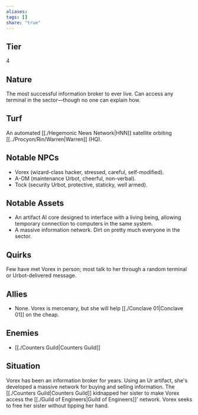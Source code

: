 ```yaml
---
aliases: 
tags: []
share: "true"
---
```

## Tier
4

## Nature
The most successful information broker to ever live. Can access any terminal in the sector—though no one can explain how.

## Turf
An automated [[./Hegemonic News Network|HNN]] satellite orbiting [[../Procyon/Rin/Warren|Warren]] (HQ).

## Notable NPCs
- Vorex (wizard-class hacker, stressed, careful, self-modified).
- A-OM (maintenance Urbot, cheerful, non-verbal).
- Tock (security Urbot, protective, staticky, well armed).

## Notable Assets
- An artifact AI core designed to interface with a living being, allowing temporary connection to computers in the same system.
- A massive information network. Dirt on pretty much everyone in the sector.

## Quirks
Few have met Vorex in person; most talk to her through a random terminal or Urbot-delivered message.

## Allies
- None. Vorex is mercenary, but she will help [[./Conclave 01|Conclave 01]] on the cheap.

## Enemies
- [[./Counters Guild|Counters Guild]]

## Situation
Vorex has been an information broker for years. Using an Ur artifact, she's developed a massive network for buying and selling information. The [[./Counters Guild|Counters Guild]] kidnapped her sister to make Vorex access the [[./Guild of Engineers|Guild of Engineers]]' network. Vorex seeks to free her sister without tipping her hand.

